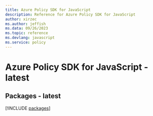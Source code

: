 ```yaml
---
title: Azure Policy SDK for JavaScript
description: Reference for Azure Policy SDK for JavaScript
author: xirzec
ms.author: jeffish
ms.data: 09/26/2023
ms.topic: reference
ms.devlang: javascript
ms.service: policy
---
```

# Azure Policy SDK for JavaScript - latest
## Packages - latest
[!INCLUDE [packages](policy-index.md)]